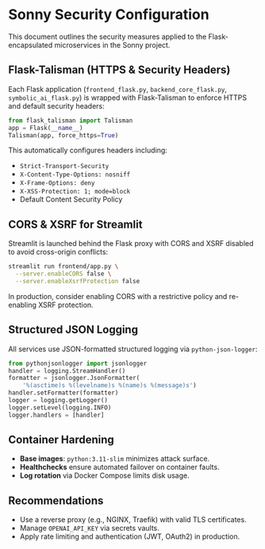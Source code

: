 # Sonny Security Configuration

This document outlines the security measures applied to the Flask-encapsulated microservices in the Sonny project.

## Flask-Talisman (HTTPS & Security Headers)
Each Flask application (`frontend_flask.py`, `backend_core_flask.py`, `symbolic_ai_flask.py`) is wrapped with Flask-Talisman to enforce HTTPS and default security headers:

```python
from flask_talisman import Talisman
app = Flask(__name__)
Talisman(app, force_https=True)
```

This automatically configures headers including:
- `Strict-Transport-Security`
- `X-Content-Type-Options: nosniff`
- `X-Frame-Options: deny`
- `X-XSS-Protection: 1; mode=block`
- Default Content Security Policy

## CORS & XSRF for Streamlit
Streamlit is launched behind the Flask proxy with CORS and XSRF disabled to avoid cross-origin conflicts:
```bash
streamlit run frontend/app.py \
  --server.enableCORS false \
  --server.enableXsrfProtection false
```
In production, consider enabling CORS with a restrictive policy and re-enabling XSRF protection.

## Structured JSON Logging
All services use JSON-formatted structured logging via `python-json-logger`:

```python
from pythonjsonlogger import jsonlogger
handler = logging.StreamHandler()
formatter = jsonlogger.JsonFormatter(
    '%(asctime)s %(levelname)s %(name)s %(message)s')
handler.setFormatter(formatter)
logger = logging.getLogger()
logger.setLevel(logging.INFO)
logger.handlers = [handler]
```

## Container Hardening
- **Base images**: `python:3.11-slim` minimizes attack surface.
- **Healthchecks** ensure automated failover on container faults.
- **Log rotation** via Docker Compose limits disk usage.

## Recommendations
- Use a reverse proxy (e.g., NGINX, Traefik) with valid TLS certificates.
- Manage `OPENAI_API_KEY` via secrets vaults.
- Apply rate limiting and authentication (JWT, OAuth2) in production.